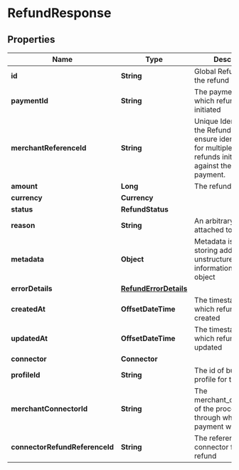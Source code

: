 

# RefundResponse


## Properties

| Name | Type | Description | Notes |
|------------ | ------------- | ------------- | -------------|
|**id** | **String** | Global Refund Id for the refund |  |
|**paymentId** | **String** | The payment id against which refund is initiated |  |
|**merchantReferenceId** | **String** | Unique Identifier for the Refund. This is to ensure idempotency for multiple partial refunds initiated against the same payment. |  [optional] |
|**amount** | **Long** | The refund amount |  |
|**currency** | **Currency** |  |  |
|**status** | **RefundStatus** |  |  |
|**reason** | **String** | An arbitrary string attached to the object |  [optional] |
|**metadata** | **Object** | Metadata is useful for storing additional, unstructured information on an object |  [optional] |
|**errorDetails** | [**RefundErrorDetails**](RefundErrorDetails.md) |  |  [optional] |
|**createdAt** | **OffsetDateTime** | The timestamp at which refund is created |  |
|**updatedAt** | **OffsetDateTime** | The timestamp at which refund is updated |  |
|**connector** | **Connector** |  |  |
|**profileId** | **String** | The id of business profile for this refund |  |
|**merchantConnectorId** | **String** | The merchant_connector_id of the processor through which this payment went through |  |
|**connectorRefundReferenceId** | **String** | The reference id of the connector for the refund |  [optional] |



